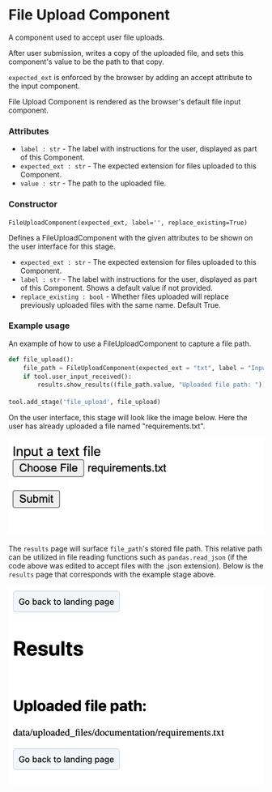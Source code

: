 # File Upload Component

A component used to accept user file uploads.

After user submission, writes a copy of the uploaded file, and sets this component's value to be the path to that copy.

`expected_ext` is enforced by the browser by adding an accept attribute to the input component.

File Upload Component is rendered as the browser's default file input component.

### Attributes
- `label : str` - The label with instructions for the user, displayed as part of this Component.
- `expected_ext : str` - The expected extension for files uploaded to this Component.
- `value : str` - The path to the uploaded file.

### Constructor
`FileUploadComponent(expected_ext, label='', replace_existing=True)`

Defines a FileUploadComponent with the given attributes to be shown on the user interface for this stage.

- `expected_ext : str` - The expected extension for files uploaded to this Component.
- `label : str` - The label with instructions for the user, displayed as part of this Component. Shows a default value if not provided.
- `replace_existing : bool` - Whether files uploaded will replace previously uploaded files with the same name. Default True.

### Example usage
An example of how to use a FileUploadComponent to capture a file path.

```python
def file_upload():
    file_path = FileUploadComponent(expected_ext = "txt", label = "Input a text file")
    if tool.user_input_received():
        results.show_results((file_path.value, "Uploaded file path: "))

tool.add_stage('file_upload', file_upload)
```

On the user interface, this stage will look like the image below. Here the user has already uploaded a file named "requirements.txt". 

<img src="https://github.com/skberkeley/CNLDocs/blob/main/docs/images/file_upload_1.png?raw=true?" alt="File upload component input"> </img>

The `results` page will surface `file_path`'s stored file path. This relative path can be utilized in file reading functions such as `pandas.read_json` (if the code above was edited to accept files with the .json extension). Below is the `results` page that corresponds with the example stage above. 

<img src="https://github.com/skberkeley/CNLDocs/blob/main/docs/images/file_upload_2.png?raw=true?" alt="File upload component input"> </img>

